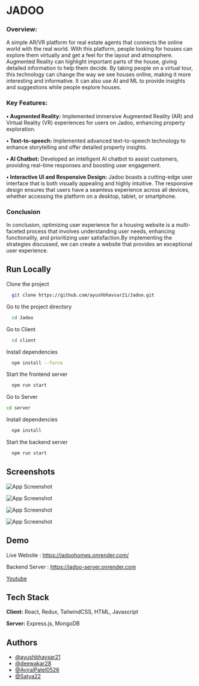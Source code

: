 
# JADOO

### Overview:

A simple AR/VR platform for real estate agents that connects the online world
 with the real world. With this platform, people looking for houses can explore them
 virtually and get a feel for the layout and atmosphere. Augmented Reality can highlight
 important parts of the house, giving detailed information to help them decide. By taking
 people on a virtual tour, this technology can change the way we see houses online,
 making it more interesting and informative. It can also use AI and ML to provide insights
 and suggestions while people explore houses.


### Key Features:

**• Augmented Reality:** Implemented immersive Augmented Reality (AR) and Virtual Reality (VR) experiences for users on Jadoo, enhancing property exploration.


**• Text-to-speech:** Implemented advanced text-to-speech technology to enhance
storytelling and offer detailed property insights.

**• AI Chatbot:** Developed an intelligent AI chatbot to assist customers, providing real-time responses and boosting user engagement.

**• Interactive UI and Responsive Design:** Jadoo boasts a cutting-edge user interface that is both visually appealing and highly intuitive. The responsive design ensures that users have a seamless experience across all devices, whether accessing the platform on a desktop, tablet, or smartphone.



### Conclusion

 In conclusion, optimizing user experience for a housing website is a multi-faceted process that involves understanding user needs, enhancing functionality, and prioritizing user satisfaction.By implementing the strategies discussed, we can create a website that provides an exceptional user experience.
## Run Locally

Clone the project

```bash
  git clone https://github.com/ayushbhavsar21/Jadoo.git
```

Go to the project directory

```bash
  cd Jadoo
```

Go to Client  

```bash
  cd client
```

Install dependencies

```bash
  npm install --force
```

Start the frontend server

```bash
  npm run start
```

Go to Server
  ```bash
  cd server
```

Install dependencies

```bash
  npm install
```

Start the backend server

```bash
  npm run start
```


## Screenshots

![App Screenshot](https://assets.devfolio.co/hackathons/712b33ebd0314a97a2f0326a622c8a64/projects/670d985d16b74015944fa502e1352990/13859e04-d93e-4bd1-abb1-529ac10d6f60.jpeg)


![App Screenshot](https://devfolio.co/_next/image?url=https%3A%2F%2Fassets.devfolio.co%2Fhackathons%2F996eb8ff28fb463aa2ce28d1729e4122%2Fprojects%2F976a0bca74b14a17a23a7e34c26413e4%2F6c5101c1-ad64-4a98-8011-46fcab02ab92.png&w=1440&q=75)

![App Screenshot](https://devfolio.co/_next/image?url=https%3A%2F%2Fassets.devfolio.co%2Fhackathons%2F996eb8ff28fb463aa2ce28d1729e4122%2Fprojects%2F976a0bca74b14a17a23a7e34c26413e4%2Feff5a07d-ad20-4dc8-a6c9-3a4597020b86.png&w=1440&q=75)

![App Screenshot](https://devfolio.co/_next/image?url=https%3A%2F%2Fassets.devfolio.co%2Fhackathons%2F996eb8ff28fb463aa2ce28d1729e4122%2Fprojects%2F976a0bca74b14a17a23a7e34c26413e4%2F9c4d0b14-deeb-4157-9fb7-3ce4eca36901.png&w=1440&q=75)



## Demo

Live Website : https://jadoohomes.onrender.com/

Backend Server : https://jadoo-server.onrender.com

[Youtube](https://youtu.be/aA9ZGR7y7g0?si=2dP7Azqv-hI1bxi7)
## Tech Stack

**Client:** React, Redux, TailwindCSS, HTML, Javascript

**Server:** Express.js, MongoDB



## Authors

- [@ayushbhavsar21](https://github.com/ayushbhavsar21)
- [@deewakar28](https://github.com/deewakar28)
- [@AviralPatel0526](https://github.com/AviralPatel0526)
- [@Satya22](https://github.com/Satya22-26)
